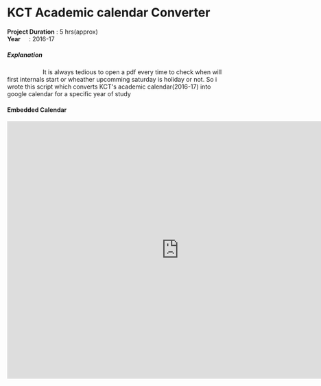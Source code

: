 # KCT Academic calendar Converter

**Project Duration** : 5 hrs(approx)  
**Year**&nbsp;&nbsp;&nbsp;&nbsp; : 2016-17 
##### Explanation  
   <p>&nbsp;&nbsp;&nbsp;&nbsp;&nbsp;&nbsp;&nbsp;&nbsp;&nbsp;&nbsp;&nbsp;&nbsp;&nbsp;&nbsp;&nbsp;&nbsp;&nbsp;&nbsp;&nbsp;&nbsp;&nbsp;It is always tedious to open a pdf every time to check when will first internals start or wheather upcomming saturday is holiday or not. So i wrote this script which converts KCT's academic calendar(2016-17) into google calendar for a specific year of study</p>

#### Embedded Calendar  
   <iframe src="https://calendar.google.com/calendar/embed?height=600&amp;wkst=1&amp;bgcolor=%23FFFFFF&amp;src=fokql1u8cutplmdfeu6ql4hqs8%40group.calendar.google.com&amp;color=%23125A12&amp;ctz=Asia%2FCalcutta" style="border-width:0" width="800" height="600" frameborder="0" scrolling="no">KCT Calendar</iframe>

